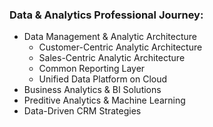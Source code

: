 ### Data & Analytics Professional Journey:
- Data Management & Analytic Architecture
	- Customer-Centric Analytic Architecture
	- Sales-Centric Analytic Architecture
	- Common Reporting Layer
	- Unified Data Platform on Cloud
- Business Analytics & BI Solutions
- Preditive Analytics & Machine Learning
- Data-Driven CRM Strategies


